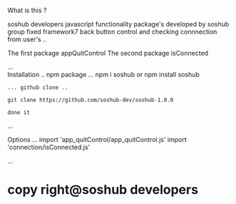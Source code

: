 
What is this ?

soshub developers javascript functionality package's developed by soshub group
fixed framework7 back button control and checking connnection from user's 
.. 

The first package appQuitControl
The second package isConnected


...  
Installation 
    ..  npm package ...
    npm i soshub or npm install soshub
    
    ... github clone ..

    git clone https://github.com/soshub-dev/soshub-1.0.0

    done it
...

Options
...
    import 'app_quitControl/app_quitControl.js'
    import 'connection/isConnected.js'

...

# copy right@soshub developers
